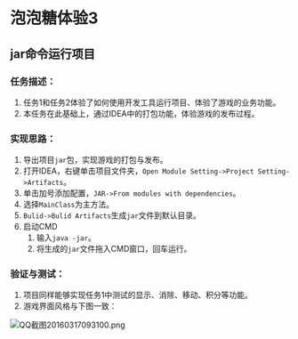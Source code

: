 # 泡泡糖体验3

## jar命令运行项目

### 任务描述：

1. 任务1和任务2体验了如何使用开发工具运行项目、体验了游戏的业务功能。
2. 本任务在此基础上，通过IDEA中的打包功能，体验游戏的发布过程。

### 实现思路：

1. 导出项目`jar`包，实现游戏的打包与发布。
2. 打开IDEA，右键单击项目文件夹，`Open Module Setting->Project Setting->Artifacts`。
3. 单击加号添加配置，`JAR->From modules with dependencies`。
4. 选择`MainClass`为主方法。
5. `Bulid->Bulid Artifacts`生成`jar`文件到默认目录。
6. 启动CMD
   1. 输入`java -jar`。
   2. 将生成的`jar`文件拖入CMD窗口，回车运行。

### 验证与测试：

1. 项目同样能够实现任务1中测试的显示、消除、移动、积分等功能。
2. 游戏界面风格与下图一致：

![QQ截图20160317093100.png](http://www.csgmooc.com/ueditor/jsp/upload/image/20160316/1458180470035026675.png)